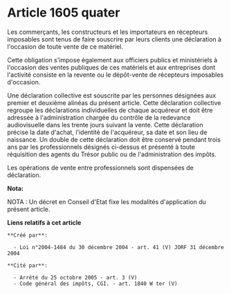 # Article 1605 quater

Les commerçants, les constructeurs et les importateurs en récepteurs imposables sont tenus de faire souscrire par leurs
clients une déclaration à l'occasion de toute vente de ce matériel.

Cette obligation s'impose également aux officiers publics et ministériels à l'occasion des ventes publiques de ces matériels
et aux entreprises dont l'activité consiste en la revente ou le dépôt-vente de récepteurs imposables d'occasion.

Une déclaration collective est souscrite par les personnes désignées aux premier et deuxième alinéas du présent article.
Cette déclaration collective regroupe les déclarations individuelles de chaque acquéreur et doit être adressée à
l'administration chargée du contrôle de la redevance audiovisuelle dans les trente jours suivant la vente. Cette déclaration
précise la date d'achat, l'identité de l'acquéreur, sa date et son lieu de naissance. Un double de cette déclaration doit
être conservé pendant trois ans par les professionnels désignés ci-dessus et présenté à toute réquisition des agents du
Trésor public ou de l'administration des impôts.

Les opérations de vente entre professionnels sont dispensées de déclaration.

**Nota:**

NOTA : Un décret en Conseil d'Etat fixe les modalités d'application du présent article.

**Liens relatifs à cet article**

	**Créé par**:

	  - Loi n°2004-1484 du 30 décembre 2004 - art. 41 (V) JORF 31 décembre 2004

	**Cité par**:

	  - Arrêté du 25 octobre 2005 - art. 3 (V)
	  - Code général des impôts, CGI. - art. 1840 W ter (V)
